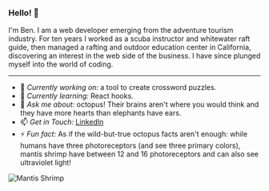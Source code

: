 ### Hello! 👋 

I'm Ben. I am a web developer emerging from the adventure tourism industry. For ten years I worked as a scuba instructor and whitewater raft guide, then managed a rafting and outdoor education center in California, discovering an interest in the web side of the business. I have since plunged myself into the world of coding.

---

- 🔭  _Currently working on:_ a tool to create crossword puzzles.
- 🌱  _Currently learning:_ React hooks.
- 💬  _Ask me about:_ octopus! Their brains aren't where you would think and they have more hearts than elephants have ears.
- 📫  _Get in Touch:_  [LinkedIn](https://www.linkedin.com/in/ben--hernandez/)
- ⚡ _Fun fact:_ As if the wild-but-true octopus facts aren't enough: while humans have three photoreceptors (and see three primary colors), mantis shrimp have between 12 and 16 photoreceptors and can also see ultraviolet light!

![Mantis Shrimp]()

<!--
**capnnemo2/capnnemo2** is a ✨ _special_ ✨ repository because its `README.md` (this file) appears on your GitHub profile.

Here are some ideas to get you started:

- 🔭 I’m currently working on ...
- 🌱 I’m currently learning ...
- 👯 I’m looking to collaborate on ...
- 🤔 I’m looking for help with ...
- 💬 Ask me about ...
- 📫 How to reach me: ...
- 😄 Pronouns: ...
- ⚡ Fun fact: ...
-->
